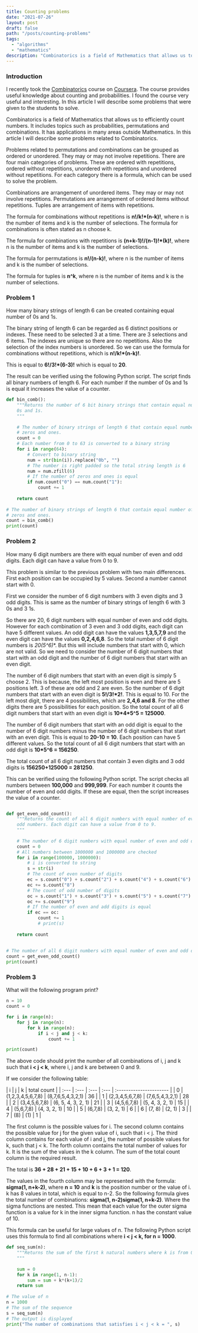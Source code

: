 ```yaml
---
title: Counting problems
date: "2021-07-26"
layout: post
draft: false
path: "/posts/counting-problems"
tags:
  - "algorithms"
  - "mathematics" 
description: "Combinatorics is a field of Mathematics that allows us to efficiently count numbers. It includes topics such as probabilities, permutations and combinations. It has applications in many areas outside Mathematics. In this article I will describe some problems related to Combinatorics."
---
```


### Introduction

I recently took the [Combinatorics](https://www.coursera.org/learn/combinatorics) course on [Coursera](https://www.coursera.org/). The course provides useful knowledge about counting and probabilities. I found the course very useful and interesting. In this article I will describe some problems that were given to the students to solve.

Combinatorics is a field of Mathematics that allows us to efficiently count numbers. It includes topics such as probabilities, permutations and combinations. It has applications in many areas outside Mathematics. In this article I will describe some problems related to Combinatorics.

Problems related to permutations and combinations can be grouped as ordered or unordered. They may or may not involve repetitions. There are four main categories of problems. These are ordered with repetitions, ordered without repetitions, unordered with repetitions and unordered without repetitions. For each category there is a formula, which can be used to solve the problem.

Combinations are arrangement of unordered items. They may or may not involve repetitions. Permutations are arrangement of ordered items without repetitions. Tuples are arrangement of items with repetitions.

The formula for combinations without repetitions is **n!/k!*(n-k)!**, where n is the number of items and k is the number of selections. The formula for combinations is often stated as n choose k.

The formula for combinations with repetitions is **(n+k-1)!/(n-1)!*(k)!**, where n is the number of items and k is the number of selections.

The formula for permutations is **n!/(n-k)!**, where n is the number of items and k is the number of selections.

The formula for tuples is **n^k**, where n is the number of items and k is the number of selections.

### Problem 1

How many binary strings of length 6 can be created containing equal number of 0s and 1s.

The binary string of length 6 can be regarded as 6 distinct positions or indexes. These need to be selected 3 at a time. There are 3 selections and 6 items. The indexes are unique so there are no repetitions. Also the selection of the index numbers is unordered. So we can use the formula for combinations without repetitions, which is **n!/k!*(n-k)!**.

This is equal to **6!/3!*(6-3)!** which is equal to **20**.

The result can be verified using the following Python script. The script finds all binary numbers of length 6. For each number if the number of 0s and 1s is equal it increases the value of a counter.

```python
def bin_comb():
    """Returns the number of 6 bit binary strings that contain equal number of 
    0s and 1s.
    """
    
    # The number of binary strings of length 6 that contain equal number of
    # zeros and ones.
    count = 0
    # Each number from 0 to 63 is converted to a binary string
    for i in range(64):
        # Convert to binary string
        num = str(bin(i)).replace("0b", "")
        # The number is right padded so the total string length is 6
        num = num.zfill(6)
        # If the number of zeros and ones is equal
        if num.count("0") == num.count("1"):
            count += 1
            
    return count            
        
# The number of binary strings of length 6 that contain equal number of
# zeros and ones.        
count = bin_comb()        
print(count)
```

### Problem 2

How many 6 digit numbers are there with equal number of even and odd digits. Each digit can have a value from 0 to 9.

This problem is similar to the previous problem with two main differences. First each position can be occupied by 5 values. Second a number cannot start with 0.

First we consider the number of 6 digit numbers with 3 even digits and 3 odd digits. This is same as the number of binary strings of length 6 with 3 0s and 3 1s.

So there are 20, 6 digit numbers with equal number of even and odd digits. However for each combination of 3 even and 3 odd digits, each digit can have 5 different values. An odd digit can have the values **1,3,5,7,9** and the even digit can have the values **0,2,4,6,8**. So the total number of 6 digit numbers is **20*(5^6)**. But this will include numbers that start with 0, which are not valid. So we need to consider the number of 6 digit numbers that start with an odd digit and the number of 6 digit numbers that start with an even digit.

The number of 6 digit numbers that start with an even digit is simply 5 choose 2. This is because, the left most position is even and there are 5 positions left. 3 of these are odd and 2 are even. So the number of 6 digit numbers that start with an even digit is **5!/3!\*2!**. This is equal to 10. For the left most digit, there are 4 possibilities, which are **2,4,6 and 8**. For the other digits there are 5 possibilities for each position. So the total count of all 6 digit numbers that start with an even digit is **10\*4\*5^5 = 125000**.

The number of 6 digit numbers that start with an odd digit is equal to the number of 6 digit numbers minus the number of 6 digit numbers that start with an even digit. This is equal to **20-10 = 10**. Each position can have 5 different values. So the total count of all 6 digit numbers that start with an odd digit is **10*5^6 = 156250**.

The total count of all 6 digit numbers that contain 3 even digits and 3 odd digits is **156250+125000 = 281250**.

This can be verified using the following Python script. The script checks all numbers between **100,000** and **999,999**. For each number it counts the number of even and odd digits. If these are equal, then the script increases the value of a counter.

```python

def get_even_odd_count():
    """Returns the count of all 6 digit numbers with equal number of even and
    odd numbers. Each digit can have a value from 0 to 9.
    """
    
    # The number of 6 digit numbers with equal number of even and odd digits
    count = 0
    # All numbers between 1000000 and 1000000 are checked
    for i in range(100000, 1000000):
        # i is converted to string
        s = str(i)
        # The count of even number of digits
        ec = s.count("0") + s.count("2") + s.count("4") + s.count("6")
        ec += s.count("8")
        # The count of odd number of digits
        oc = s.count("1") + s.count("3") + s.count("5") + s.count("7")
        oc += s.count("9")  
        # If the number of even and add digits is equal
        if ec == oc:
            count += 1
            # print(s)
            
    return count
        
        
# The number of all 6 digit numbers with equal number of even and odd digits
count = get_even_odd_count()
print(count)    
```

### Problem 3

What will the following program print?

```python
n = 10
count = 0

for i in range(n):
    for j in range(n):
        for k in range(n):
            if i < j and j < k:
                count += 1

print(count)
```

The above code should print the number of all combinations of i, j and k such that **i < j < k**, where i, j and k are between 0 and 9.

If we consider the following table:

| i | j | k | total count |
| :--- | :--- | :--- | :--- | :---------------------- |
| 0 | (1,2,3,4,5,6,7,8) | (8,7,6,5,4,3,2,1) | 36 |
| 1 | (2,3,4,5,6,7,8) | (7,6,5,4,3,2,1) | 28 |
| 2 | (3,4,5,6,7,8) | (6, 5, 4, 3, 2, 1) | 21 |
| 3 | (4,5,6,7,8) | (5, 4, 3, 2, 1) | 15 |
| 4 | (5,6,7,8) | (4, 3, 2, 1) | 10 |
| 5 | (6,7,8) | (3, 2, 1) | 6 |
| 6 | (7, 8) | (2, 1) | 3 |
| 7 | (8) | (1) | 1 |

The first column is the possible values for i. The second column contains the possible value for j for the given value of i, such that i < j. The third column contains for each value of i and j, the number of possible values for k, such that j < k. The forth column contains the total number of values for k. It is the sum of the values in the k column. The sum of the total count column is the required result.

The total is **36 + 28 + 21 + 15 + 10 + 6 + 3 + 1 = 120**.

The values in the fourth column may be represented with the formula: **sigma(1, n+k-2)**, where **n = 10** and **k** is the position number or the value of i. k has 8 values in total, which is equal to n-2. So the following formula gives the total number of combinations: **sigma(1, n-2)sigma(1, n+k-2)**. Where the sigma functions are nested. This mean that each value for the outer sigma function is a value for k in the inner sigma function. n has the constant value of 10.

This formula can be useful for large values of n. The following Python script uses this formula to find all combinations where **i < j < k, for n = 1000**.

```python
def seq_sum(n):
    """Returns the sum of the first k natural numbers where k is from 0 to n-2.
    """
    
    sum = 0
    for k in range(1, n-1):
        sum = sum + k*(k+1)/2
    return sum
    
# The value of n    
n = 1000
# The sum of the sequence
s = seq_sum(n)
# The output is displayed
print("The number of combinations that satisfies i < j < k = ", s)
```
